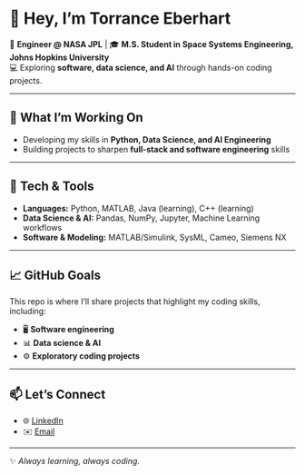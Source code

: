# 👋 Hey, I’m Torrance Eberhart  

🚀 **Engineer @ NASA JPL** | 🎓 **M.S. Student in Space Systems Engineering, Johns Hopkins University**  
💻 Exploring **software, data science, and AI** through hands-on coding projects.  

---

## 🔭 What I’m Working On
- Developing my skills in **Python, Data Science, and AI Engineering**  
- Building projects to sharpen **full-stack and software engineering** skills  

---

## 🧰 Tech & Tools
- **Languages:** Python, MATLAB, Java (learning), C++ (learning)  
- **Data Science & AI:** Pandas, NumPy, Jupyter, Machine Learning workflows  
- **Software & Modeling:** MATLAB/Simulink, SysML, Cameo, Siemens NX  

---

## 📈 GitHub Goals
This repo is where I’ll share projects that highlight my coding skills, including:  
- 🖥️ **Software engineering**  
- 📊 **Data science & AI**  
- ⚙️ **Exploratory coding projects**  

---

## 📫 Let’s Connect
- 🌐 [LinkedIn](#)  
- ✉️ [Email](#)  

---

✨ *Always learning, always coding.*  
